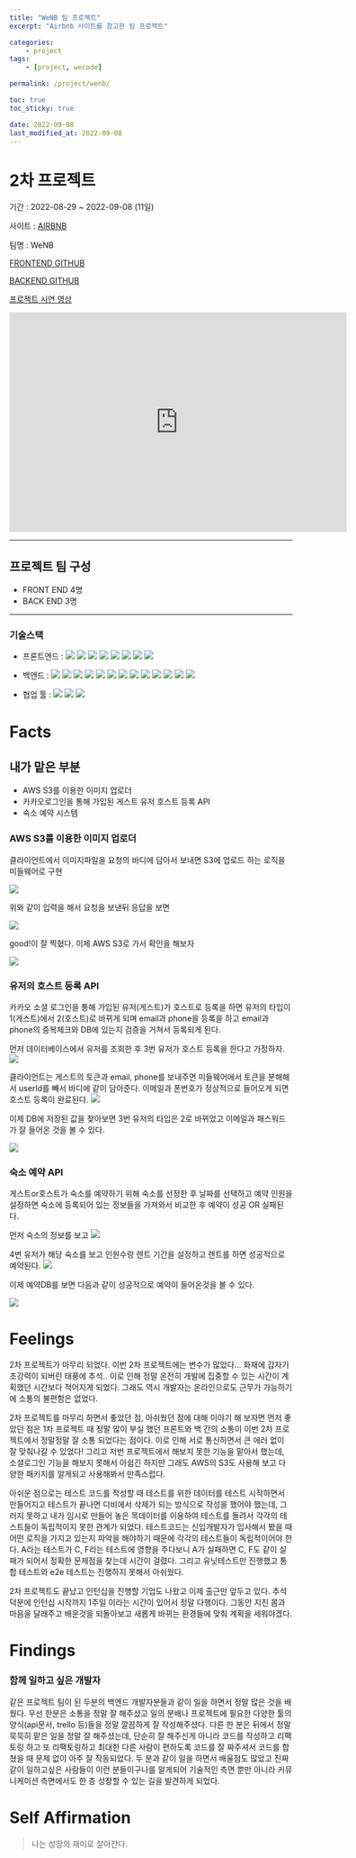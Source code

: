```yaml
---
title: "WeNB 팀 프로젝트"
excerpt: "Airbnb 사이트를 참고한 팀 프로젝트"

categories:
    - project
tags:
    - [project, wecode]

permalink: /project/wenb/

toc: true
toc_sticky: true

date: 2022-09-08
last_modified_at: 2022-09-08
---
```


# 2차 프로젝트

기간 : 2022-08-29 ~ 2022-09-08 (11일)

사이트 : [AIRBNB](https://www.airbnb.com/)

팀명 : WeNB

[FRONTEND GITHUB](https://github.com/wecode-bootcamp-korea/36-2nd-WeNB-frontend)

[BACKEND GITHUB](https://github.com/wecode-bootcamp-korea/36-2nd-WeNB-backend)

[프로젝트 시연 영상](https://www.youtube.com/watch?v=4i2Bv78AlmY)

<iframe width="600" height="390" src="https://www.youtube.com/embed/4i2Bv78AlmY" title="WeNB 시연 영상" frameborder="0" allow="accelerometer; autoplay; clipboard-write; encrypted-media; gyroscope; picture-in-picture" allowfullscreen></iframe>

---

## 프로젝트 팀 구성

-   FRONT END 4명
-   BACK END 3명

---

### 기술스택

-   프론트엔드 : <img src="https://img.shields.io/badge/JavaScript-FFCA28?style=flat-square&logo=javascript&logoColor=white"/>
    <img src="https://img.shields.io/badge/React.js-58c3cc?style=flat-square&logo=React&logoColor=white"/>
    <img src="https://img.shields.io/badge/Redux-6441a5?style=flat-square&logo=Redux&logoColor=white"/>
    <img src="https://img.shields.io/badge/CRA-58c3cc?style=flat-square&logo=Create-React-App&logoColor=white"/>
    <img src="https://img.shields.io/badge/React Router Dom-gray?style=flat-square&logo=React-Router&logoColor=F6BB43"/>
    <img src="https://img.shields.io/badge/styled components-F6BB43?style=flat-square&logo=styledcomponents&logoColor=white"/>
    <img src="https://img.shields.io/badge/eslint-000066?style=flat-square&logo=eslint&logoColor=white"/>
    <img src="https://img.shields.io/badge/prettier-00CC00?style=flat-square&logo=eslint&logoColor=white"/>

-   백엔드 : <img src="https://img.shields.io/badge/JavaScript-FFCA28?style=flat-square&logo=javascript&logoColor=white"/>
    <img src="https://img.shields.io/badge/Node.js-008000?style=flat-square&logo=Node.js&logoColor=white"/>
    <img src="https://img.shields.io/badge/Express-000080?style=flat-square&logo=Express&logoColor=white"/>
    <img src="https://img.shields.io/badge/ MySQL8.0-6441a5?style=flat-square&logo=MySQL&logoColor=white"/>
    <img src="https://img.shields.io/badge/Postman-F6BB43?style=flat-square&logo=Postman&logoColor=white"/>
    <img src="https://img.shields.io/badge/JWT-F6BB43?style=flat-square&logo=JWT&logoColor=white"/>
    <img src="https://img.shields.io/badge/jest-F6BB43?style=flat-square&logo=jest&logoColor=white"/>
    <img src="https://img.shields.io/badge/aws(EC2)-F6BB43?style=flat-square&logo=amazonaws&logoColor=white"/>
    <img src="https://img.shields.io/badge/aws(vpc)-F6BB43?style=flat-square&logo=amazonaws&logoColor=white"/>
    <img src="https://img.shields.io/badge/aws(rds)-F6BB43?style=flat-square&logo=amazonaws&logoColor=white"/>
    <img src="https://img.shields.io/badge/docker-F6BB43?style=flat-square&logo=docker&logoColor=white"/>
    <img src="https://img.shields.io/badge/nginx-F6BB43?style=flat-square&logo=nginx&logoColor=white"/>
    <img src="https://img.shields.io/badge/CI/CD-F6BB43?style=flat-square&logo=CI/CD&logoColor=white"/>

-   협업 툴 : <img src="https://img.shields.io/badge/Notion-1c1c1c?style=flat-square&logo=Notion&logoColor=white"/> <img src="https://img.shields.io/badge/Slack-553830?style=flat-square&logo=Slack&logoColor=white"/> <img src="https://img.shields.io/badge/Trello-6441a5?style=flat-square&logo=Trello&logoColor=white"/>

# Facts

## 내가 맡은 부분

-   AWS S3를 이용한 이미지 업로더
-   카카오로그인을 통해 가입된 게스트 유저 호스트 등록 API
-   숙소 예약 시스템

### AWS S3를 이용한 이미지 업로더

클라이언트에서 이미지파일을 요청의 바디에 담아서 보내면 S3에 업로드 하는 로직을 미들웨어로 구현

![](../../assets/images/posts_img/Node.js/2022-08-30-postman.png)

위와 같이 입력을 해서 요청을 보낸뒤 응답을 보면

![](../../assets/images/posts_img/Node.js/2022-08-30-good.png)

good!이 잘 찍혔다. 이제 AWS S3로 가서 확인을 해보자

![](../../assets/images/posts_img/Node.js/2022-08-30-s3.png)

### 유저의 호스트 등록 API

카카오 소셜 로그인을 통해 가입된 유저(게스트)가 호스트로 등록을 하면 유저의 타입이 1(게스트)에서 2(호스트)로 바뀌게 되며 email과 phone을 등록을 하고 email과 phone의 중복체크와 DB에 있는지 검증을 거쳐서 등록되게 된다.

먼저 데이터베이스에서 유저를 조회한 후 3번 유저가 호스트 등록을 한다고 가정하자.
![](../../assets/images/posts_img/memoir/2022-09-09-host1.png)

클라이언트는 게스트의 토큰과 email, phone를 보내주면 미들웨어에서 토큰을 분해해서 userId를 빼서 바디에 같이 담아준다.
이메일과 폰번호가 정상적으로 들어오게 되면 호스트 등록이 완료된다.
![](../../assets/images/posts_img/memoir/2022-09-09-host2.png)

이제 DB에 저장된 값을 찾아보면 3번 유저의 타입은 2로 바뀌었고 이메일과 패스워드가 잘 들어온 것을 볼 수 있다.

![](../../assets/images/posts_img/memoir/2022-09-09-host3.png)

### 숙소 예약 API

게스트or호스트가 숙소를 예약하기 위해 숙소를 선정한 후 날짜를 선택하고 예약 인원을 설정하면 숙소에 등록되어 있는 정보들을 가져와서 비교한 후 예약이 성공 OR 실패된다.

먼저 숙소의 정보를 보고
![](../../assets/images/posts_img/memoir/2022-09-09-reservation1.png)

4번 유저가 해당 숙소를 보고 인원수랑 렌트 기간을 설정하고 렌트를 하면 성공적으로 예약된다.
![](../../assets/images/posts_img/memoir/2022-09-09-reservation2.png)

이제 예약DB를 보면 다음과 같이 성공적으로 예약이 들어온것을 볼 수 있다.

![](../../assets/images/posts_img/memoir/2022-09-09-reservation3.png)

# Feelings

2차 프로젝트가 마무리 되었다. 이번 2차 프로젝트에는 변수가 많았다... 화재에 갑자기 초강력이 되버린 태풍에 추석.. 이로 인해 정말 온전히 개발에 집중할 수 있는 시간이 계획했던 시간보다 적어지게 되었다. 그래도 역시 개발자는 온라인으로도 근무가 가능하기에 소통의 불편함은 없었다.

2차 프로젝트를 마무리 하면서 좋았던 점, 아쉬웠던 점에 대해 이야기 해 보자면 먼저 좋았던 점은 1차 프로젝트 때 정말 많이 부실 했던 프론트와 백 간의 소통이 이번 2차 프로젝트에서 정말정말 잘 소통 되었다는 점이다. 이로 인해 서로 통신하면서 큰 에러 없이 잘 맞춰나갈 수 있었다! 그리고 저번 프로젝트에서 해보지 못한 기능을 맡아서 했는데, 소셜로그인 기능을 해보지 못해서 아쉽긴 하지만 그래도 AWS의 S3도 사용해 보고 다양한 패키지를 알게되고 사용해봐서 만족스럽다.

아쉬운 점으로는 테스트 코드를 작성할 때 테스트를 위한 데이터를 테스트 시작하면서 만들어지고 테스트가 끝나면 디비에서 삭제가 되는 방식으로 작성을 했어야 했는데, 그러지 못하고 내가 임시로 만들어 놓은 목데이터를 이용하여 테스트를 돌려서 각각의 테스트들이 독립적이지 못한 관계가 되었다. 테스트코드는 신입개발자가 입사해서 봤을 때 어떤 로직을 가지고 있는지 파악을 해야하기 때문에 각각의 테스트들이 독립적이어야 한다. A라는 테스트가 C, F라는 테스트에 영향을 주다보니 A가 실패하면 C, F도 같이 실패가 되어서 정확한 문제점을 찾는데 시간이 걸렸다. 그리고 유닛테스트만 진행했고 통합 테스트와 e2e 테스트는 진행하지 못해서 아쉬웠다.

2차 프로젝트도 끝났고 인턴십을 진행할 기업도 나왔고 이제 출근만 앞두고 있다. 추석 덕분에 인턴십 시작까지 1주일 이라는 시간이 있어서 정말 다행이다. 그동안 지친 몸과 마음을 달래주고 배운것을 되돌아보고 새롭게 바뀌는 환경들에 맞춰 계획을 세워야겠다.

# Findings

### 함께 일하고 싶은 개발자

같은 프로젝트 팀이 된 두분의 백엔드 개발자분들과 같이 일을 하면서 정말 많은 것을 배웠다. 우선 한분은 소통을 정말 잘 해주셨고 일의 분배나 프로젝트에 필요한 다양한 툴의 양식(api문서, trello 등)들을 정말 깔끔하게 잘 작성해주셨다. 다른 한 분은 뒤에서 정말 묵묵히 맡은 일을 정말 잘 해주셨는데, 단순히 잘 해주신게 아니라 코드를 작성하고 리팩토링 하고 또 리팩토링하고 최대한 다른 사람이 편하도록 코드를 잘 짜주셔서 코드를 합쳤을 때 문제 없이 아주 잘 작동되었다. 두 분과 같이 일을 하면서 배울점도 많았고 진짜 같이 일하고싶은 사람들이 이런 분들이구나를 알게되어 기술적인 측면 뿐만 아니라 커뮤니케이션 측면에서도 한 층 성장할 수 있는 길을 발견하게 되었다.

# Self Affirmation

> 나는 성장의 재미로 살아간다.
